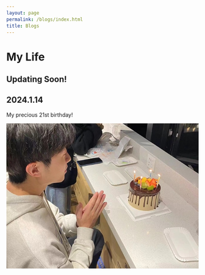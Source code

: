 ```yaml
---
layout: page
permalink: /blogs/index.html
title: Blogs
---
```


# My Life

## Updating Soon!

## 2024.1.14

My precious 21st birthday!

<div>
<img src="/images/blogs/21birth.JPG">
</div>

<br>
